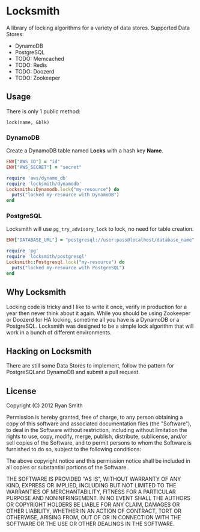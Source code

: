 # Locksmith

A library of locking algorithms for a variety of data stores. Supported Data Stores:

* DynamoDB
* PostgreSQL
* TODO: Memcached
* TODO: Redis
* TODO: Doozerd
* TODO: Zookeeper

## Usage

There is only 1 public method:

```
lock(name, &blk)
```

### DynamoDB

Create a DynamoDB table named **Locks** with a hash key **Name**.

```ruby
ENV["AWS_ID"] = "id"
ENV["AWS_SECRET"] = "secret"

require 'aws/dynamo_db'
require 'locksmith/dynamodb'
Locksmith::Dynamodb.lock("my-resource") do
  puts("locked my-resource with DynamoDB")
end
```

### PostgreSQL

Locksmith will use `pg_try_advisory_lock` to lock, no need for table creation.

```ruby
ENV["DATABASE_URL"] = "postgresql://user:pass@localhost/database_name"

require 'pg'
require 'locksmith/postgresql'
Locksmith::Postgresql.lock("my-resource") do
  puts("locked my-resource with PostgreSQL")
end
```

## Why Locksmith

Locking code is tricky and I like to write it once, verify in production for
a year then never think about it again. While you should be using Zookeeper
or Doozerd for HA locking, sometime all you have is a DynamoDB or a PostgreSQL.
Locksmith was designed to be a simple lock algorithm that will work in a bunch
of different environments.

## Hacking on Locksmith

There are still some Data Stores to implement, follow the pattern for PostgreSQLand DynamoDB and submit a pull request.

## License

Copyright (C) 2012 Ryan Smith

Permission is hereby granted, free of charge, to any person obtaining a copy of this software and associated documentation files (the "Software"), to deal in the Software without restriction, including without limitation the rights to use, copy, modify, merge, publish, distribute, sublicense, and/or sell copies of the Software, and to permit persons to whom the Software is furnished to do so, subject to the following conditions:

The above copyright notice and this permission notice shall be included in all copies or substantial portions of the Software.

THE SOFTWARE IS PROVIDED "AS IS", WITHOUT WARRANTY OF ANY KIND, EXPRESS OR IMPLIED, INCLUDING BUT NOT LIMITED TO THE WARRANTIES OF MERCHANTABILITY, FITNESS FOR A PARTICULAR PURPOSE AND NONINFRINGEMENT. IN NO EVENT SHALL THE AUTHORS OR COPYRIGHT HOLDERS BE LIABLE FOR ANY CLAIM, DAMAGES OR OTHER LIABILITY, WHETHER IN AN ACTION OF CONTRACT, TORT OR OTHERWISE, ARISING FROM, OUT OF OR IN CONNECTION WITH THE SOFTWARE OR THE USE OR OTHER DEALINGS IN THE SOFTWARE.
